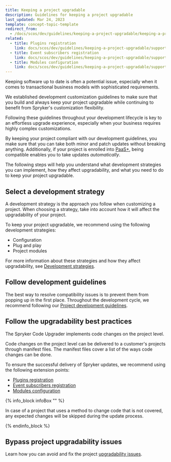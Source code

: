 ```yaml
---
title: Keeping a project upgradable
description: Guidelines for keeping a project upgradable
last_updated: Mar 24, 2023
template: concept-topic-template
redirect_from:
  - /docs/scos/dev/guidelines/keeping-a-project-upgradable/keeping-a-project-upgradable.html
related:
  - title: Plugins registration
    link: docs/scos/dev/guidelines/keeping-a-project-upgradable/supported-extension-scenarios/plugins-registration.html
  - title: Event subscribers registration
    link: docs/scos/dev/guidelines/keeping-a-project-upgradable/supported-extension-scenarios/event-subscribers-registration.html
  - title: Modules configuration
    link: docs/scos/dev/guidelines/keeping-a-project-upgradable/supported-extension-scenarios/modules-configuration.html
---
```


Keeping software up to date is often a potential issue, especially when it comes to transactional business models with sophisticated requirements.

We established development customization guidelines to make sure that you build and always keep your project upgradable while continuing to benefit from Spryker's customization flexibility.

Following these guidelines throughout your development lifecycle is key to an effortless upgrade experience, especially when your business requires highly complex customizations.

By keeping your project compliant with our development guidelines, you make sure that you can take both minor and patch updates without breaking anything. Additionally, if your project is enrolled into [PaaS+](https://spryker.com/en/paas-plus/), being compatible enables you to take updates *automatically*.

The following steps will help you understand what development strategies you can implement, how they affect upgradability, and what you need to do to keep your project upgradable.

## Select a development strategy

A development strategy is the approach you follow when customizing a project. When choosing a strategy, take into account how it will affect the upgradability of your project.

To keep your project upgradable, we recommend using the following development strategies:

* Configuration
* Plug and play
* Project modules

For more information about these strategies and how they affect upgradability, see [Development strategies](/docs/dg/dev/backend-development/extend-spryker/development-strategies.html).

## Follow development guidelines

The best way to resolve compatibility issues is to prevent them from popping up in the first place. Throughout the development cycle, we recommend following our [Project development guidelines](/docs/dg/dev/guidelines/project-development-guidelines.html).

## Follow the upgradability best practices

The Spryker Code Upgrader implements code changes on the project level.

Code changes on the project level can be delivered to a customer's projects through manifest files.
The manifest files cover a list of the ways code changes can be done.

To ensure the successful delivery of Spryker updates, we recommend using the following extension points:

* [Plugins registration](/docs/dg/dev/guidelines/keeping-a-project-upgradable/supported-extension-scenarios/event-subscribers-registration.html)
* [Event subscribers registration](/docs/dg/dev/guidelines/keeping-a-project-upgradable/supported-extension-scenarios/event-subscribers-registration.html)
* [Modules configuration](/docs/dg/dev/guidelines/keeping-a-project-upgradable/supported-extension-scenarios/modules-configuration.html)

{% info_block infoBox "" %}

In case of a project that uses a method to change code that is not covered, any expected changes will be skipped during the update process.

{% endinfo_block %}

## Bypass project upgradability issues

Learn how you can avoid and fix the project [upgradability issues](/docs/dg/dev/guidelines/keeping-a-project-upgradable/upgradability-guidelines/upgradability-guidelines.html).
